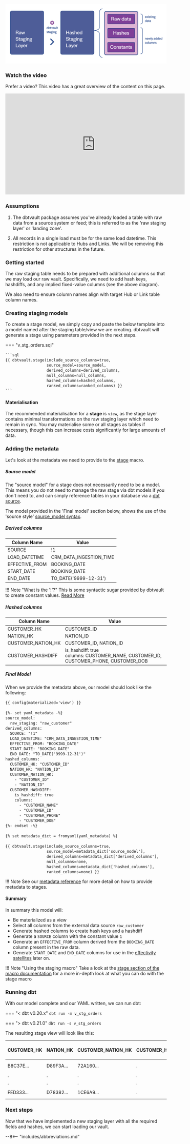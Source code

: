 ![alt text](../assets/images/staging.png "Staging from a raw table to the raw vault")

### Watch the video
    
Prefer a video? This video has a great overview of the content on this page.
    
<iframe width="560" height="315" src="https://www.youtube-nocookie.com/embed/7yyrARKipeA" title="YouTube video player" frameborder="0" allow="accelerometer; autoplay; clipboard-write; encrypted-media; gyroscope; picture-in-picture" allowfullscreen></iframe>

### Assumptions

1. The dbtvault package assumes you've already loaded a table with raw data 
from a source system or feed; this is referred to as the 'raw staging layer' or 'landing zone'.

2. All records in a single load must be for the same load datetime. This restriction is not applicable to Hubs and Links.
   We will be removing this restriction for other structures in the future. 

### Getting started

The raw staging table needs to be prepared with additional columns so that we may load our raw vault.
Specifically, we need to add hash keys, hashdiffs, and any implied fixed-value columns (see the above diagram).

We also need to ensure column names align with target Hub or Link table column names.

### Creating staging models

To create a stage model, we simply copy and paste the below template into a model named after the staging table/view we
are creating. dbtvault will generate a stage using parameters provided in the next steps.

=== "v_stg_orders.sql"

    ```sql
    {{ dbtvault.stage(include_source_columns=true,
                      source_model=source_model,
                      derived_columns=derived_columns,
                      null_columns=null_columns,
                      hashed_columns=hashed_columns,
                      ranked_columns=ranked_columns) }}
    ```

#### Materialisation

The recommended materialisation for a **stage** is `view`, as the stage layer contains minimal transformations on the 
raw staging layer which need to remain in sync. You may materialise some or all stages as tables if necessary, though this
can increase costs significantly for large amounts of data. 

### Adding the metadata

Let's look at the metadata we need to provide to the [stage](../macros/index.md#stage) macro.

##### Source model

The "source model" for a stage does not necessarily need to be a model. This means you do not need to manage
the raw stage via dbt models if you don't need to, and can simply reference tables in your database via a 
[dbt source](https://docs.getdbt.com/docs/building-a-dbt-project/using-sources).

The model provided in the 'Final model' section below, shows the use of the 'source style' 
[source_model syntax](../macros/index.md#source_model-syntax).

##### Derived columns

| Column Name    | Value                   |
|----------------|-------------------------|
| SOURCE         | !1                      |
| LOAD_DATETIME  | CRM_DATA_INGESTION_TIME |
| EFFECTIVE_FROM | BOOKING_DATE            |
| START_DATE     | BOOKING_DATE            |
| END_DATE       | TO_DATE('9999-12-31')   |

!!! Note "What is the '!'?"
    This is some syntactic sugar provided by dbtvault to create constant values. [Read More](../macros/index.md#constants-derived-columns)
    

##### Hashed columns

| Column Name        | Value                                                                                   |
|--------------------|-----------------------------------------------------------------------------------------|
| CUSTOMER_HK        | CUSTOMER_ID                                                                             |
| NATION_HK          | NATION_ID                                                                               |
| CUSTOMER_NATION_HK | CUSTOMER_ID, NATION_ID                                                                  |
| CUSTOMER_HASHDIFF  | is_hashdiff: true<br/>columns: CUSTOMER_NAME, CUSTOMER_ID, CUSTOMER_PHONE, CUSTOMER_DOB |

##### Final Model

When we provide the metadata above, our model should look like the following:

```jinja
{{ config(materialized='view') }}

{%- set yaml_metadata -%}
source_model: 
  raw_staging: "raw_customer"
derived_columns:
  SOURCE: "!1"
  LOAD_DATETIME: "CRM_DATA_INGESTION_TIME"
  EFFECTIVE_FROM: "BOOKING_DATE"
  START_DATE: "BOOKING_DATE"
  END_DATE: "TO_DATE('9999-12-31')"
hashed_columns:
  CUSTOMER_HK: "CUSTOMER_ID"
  NATION_HK: "NATION_ID"
  CUSTOMER_NATION_HK:
    - "CUSTOMER_ID"
    - "NATION_ID"
  CUSTOMER_HASHDIFF:
    is_hashdiff: true
    columns:
      - "CUSTOMER_NAME"
      - "CUSTOMER_ID"
      - "CUSTOMER_PHONE"
      - "CUSTOMER_DOB"
{%- endset -%}

{% set metadata_dict = fromyaml(yaml_metadata) %}

{{ dbtvault.stage(include_source_columns=true,
                  source_model=metadata_dict['source_model'],
                  derived_columns=metadata_dict['derived_columns'],
                  null_columns=none,
                  hashed_columns=metadata_dict['hashed_columns'],
                  ranked_columns=none) }}
```

!!! Note
    See our [metadata reference](../metadata.md#staging) for more detail on how to provide metadata to stages.


#### Summary 

In summary this model will:

- Be materialized as a view
- Select all columns from the external data source `raw_customer`
- Generate hashed columns to create hash keys and a hashdiff
- Generate a `SOURCE` column with the constant value `1`
- Generate an `EFFECTIVE_FROM` column derived from the `BOOKING_DATE` column present in the raw data.
- Generate `START_DATE` and `END_DATE` columns for use in the [effectivity satellites](tut_eff_satellites.md) later on.

!!! Note "Using the staging macro"
    Take a look at the [stage section of the macro documentation](../macros/index.md#stage) for a more in-depth look at what you can do with the stage macro

### Running dbt

With our model complete and our YAML written, we can run dbt:

=== "< dbt v0.20.x"
    `dbt run -m v_stg_orders`

=== "> dbt v0.21.0"
    `dbt run -s v_stg_orders`

The resulting stage view will look like this:

| CUSTOMER_HK | NATION_HK | CUSTOMER_NATION_HK | CUSTOMER_HASHDIFF | (source table columns) | LOAD_DATETIME           | SOURCE | EFFECTIVE_FROM | START_DATE | END_DATE   |
|-------------|-----------|--------------------|-------------------|------------------------|-------------------------|--------|----------------|------------|------------|
| B8C37E...   | D89F3A... | 72A160...          | .                 | .                      | 1993-01-01 00:00:00.000 | 1      | 1993-01-01     | 1993-01-01 | 9999-12-31 |
| .           | .         | .                  | .                 | .                      | .                       | 1      | .              | .          | .          |
| .           | .         | .                  | .                 | .                      | .                       | 1      | .              | .          | .          |
| FED333...   | D78382... | 1CE6A9...          | .                 | .                      | 1993-01-01 00:00:00.000 | 1      | 1993-01-01     | 1993-01-01 | 9999-12-31 |

### Next steps

Now that we have implemented a new staging layer with all the required fields and hashes, we can start loading our vault.

--8<-- "includes/abbreviations.md"
